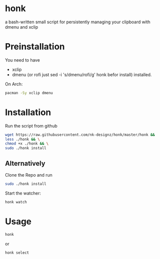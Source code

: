 # honk
a bash-written small script for persistently managing your clipboard with dmenu and xclip
# Preinstallation
You need to have
* xclip
* dmenu (or rofi just sed -i 's/dmenu/rofi/g' honk befor install)
installed.

On Arch:
```bash
pacman -Sy xclip dmenu
```
# Installation
Run the script from github
```bash
wget https://raw.githubusercontent.com/nk-designz/honk/master/honk &&  \
less ./honk && \
chmod +x ./honk && \
sudo ./honk install
```
## Alternatively
Clone the Repo and run
```bash
sudo ./honk install
```
Start the watcher:
```bash
honk watch
```
# Usage
```bash
honk
```
or
```bash
honk select
```
